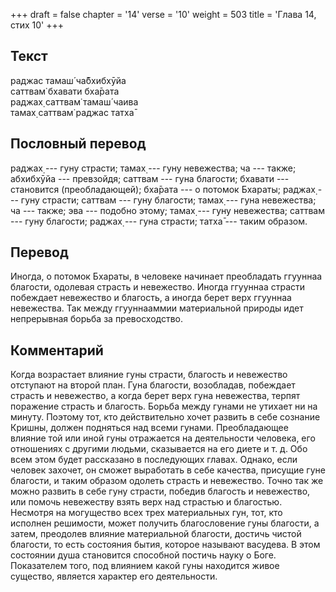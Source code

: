 +++
draft = false
chapter = '14'
verse = '10'
weight = 503
title = 'Глава 14, стих 10'
+++
## Текст

раджас тамаш́ ча̄бхибхӯйа  
саттвам̇ бхавати бха̄рата  
раджах̣ саттвам̇ тамаш́ чаива  
тамах̣ саттвам̇ раджас татха̄

## Пословный перевод

раджах̣ --- гуну страсти; тамах̣ --- гуну невежества; ча --- также;
абхибхӯйа --- превзойдя; саттвам --- гуна благости; бхавати ---
становится (преобладающей); бха̄рата --- о потомок Бхараты; раджах̣ ---
гуну страсти; саттвам --- гуну благости; тамах̣ --- гуна невежества; ча
--- также; эва --- подобно этому; тамах̣ --- гуну невежества; саттвам ---
гуну благости; раджах̣ --- гуна страсти; татха̄ --- таким образом.

## Перевод

Иногда, о потомок Бхараты, в человеке начинает преобладать ггууннаа
благости, одолевая страсть и невежество. Иногда ггууннаа страсти
побеждает невежество и благость, а иногда берет верх ггууннаа
невежества. Так между ггууннааммии материальной природы идет непрерывная
борьба за превосходство.

## Комментарий

Когда возрастает влияние гуны страсти, благость и невежество отступают
на второй план. Гуна благости, возобладав, побеждает страсть и
невежество, а когда берет верх гуна невежества, терпят поражение страсть
и благость. Борьба между гунами не утихает ни на минуту. Поэтому тот,
кто действительно хочет развить в себе сознание Кришны, должен подняться
над всеми гунами. Преобладающее влияние той или иной гуны отражается на
деятельности человека, его отношениях с другими людьми, сказывается на
его диете и т. д. Обо всем этом будет рассказано в последующих главах.
Однако, если человек захочет, он сможет выработать в себе качества,
присущие гуне благости, и таким образом одолеть страсть и невежество.
Точно так же можно развить в себе гуну страсти, победив благость и
невежество, или помочь невежеству взять верх над страстью и благостью.
Несмотря на могущество всех трех материальных гун, тот, кто исполнен
решимости, может получить благословение гуны благости, а затем,
преодолев влияние материальной благости, достичь чистой благости, то
есть состояния бытия, которое называют васудева. В этом состоянии душа
становится способной постичь науку о Боге. Показателем того, под
влиянием какой гуны находится живое существо, является характер его
деятельности.
